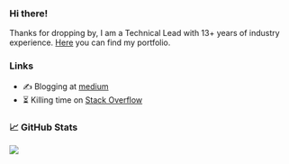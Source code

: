 ### Hi there!

Thanks for dropping by, I am a Technical Lead with 13+ years of industry experience.
[Here](http://hamzeen.github.com) you can find my portfolio.

### Links

- ✍️ Blogging at [medium](https://hamzeen.medium.com/)
- ⏳ Killing time on [Stack Overflow](https://stackoverflow.com/users/4947422/hamzeen-hameem)

### &#x1f4c8; GitHub Stats

<a href="https://github.com/hamzeen/hamzeen">
  <img align="center" src="https://github-readme-stats.vercel.app/api/top-langs/?username=hamzeen&hide=java,html,tex&title_color=ffffff&text_color=c9cacc&icon_color=2bbc8a&bg_color=1d1f21&langs_count=3" />
</a>
